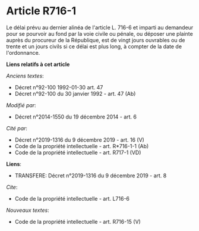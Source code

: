 # Article R716-1

Le délai prévu au dernier alinéa de l'article L. 716-6 et imparti au demandeur pour se pourvoir au fond par la voie civile ou
pénale, ou déposer une plainte auprès du procureur de la République, est de vingt jours ouvrables ou de trente et un jours
civils si ce délai est plus long, à compter de la date de l'ordonnance.

**Liens relatifs à cet article**

_Anciens textes_:

  - Décret n°92-100 1992-01-30 art. 47
  - Décret n°92-100 du 30 janvier 1992 - art. 47 (Ab)

_Modifié par_:

  - Décret n°2014-1550 du 19 décembre 2014 - art. 6

_Cité par_:

  - Décret n°2019-1316 du 9 décembre 2019 - art. 16 (V)
  - Code de la propriété intellectuelle - art. R*716-1-1 (Ab)
  - Code de la propriété intellectuelle - art. R717-1 (VD)

**Liens**:

  - TRANSFERE: Décret n°2019-1316 du 9 décembre 2019 - art. 8

_Cite_:

  - Code de la propriété intellectuelle - art. L716-6

_Nouveaux textes_:

  - Code de la propriété intellectuelle - art. R716-15 (V)
